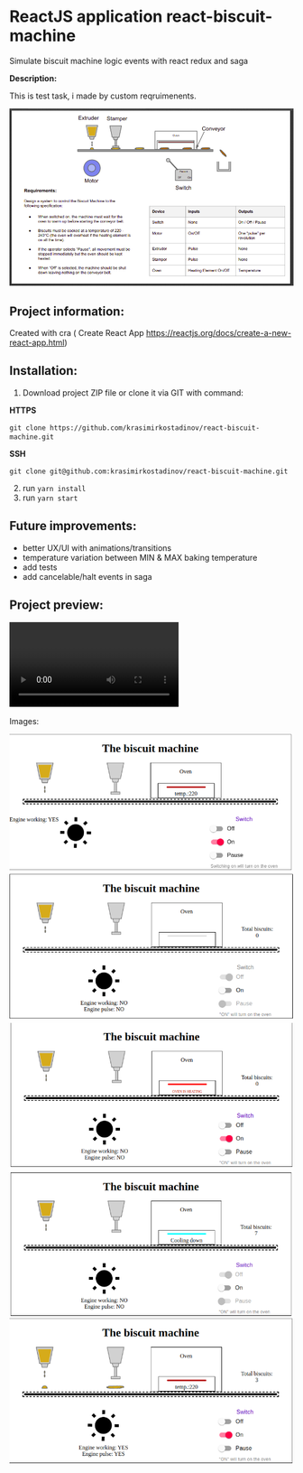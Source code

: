 # ReactJS application react-biscuit-machine
Simulate biscuit machine logic events with react redux and saga

__Description:__

This is test task, i made by custom reqruimenents.

![alt tag](/public/demo/task.png "Task requirements")


Project information:
-------------
  Created with cra ( Create React App https://reactjs.org/docs/create-a-new-react-app.html)
  
  
Installation:
-------------
  1. Download project ZIP file or clone it via GIT with command:
  
  __HTTPS__
  ```
  git clone https://github.com/krasimirkostadinov/react-biscuit-machine.git
  ```
  
  __SSH__
  ```
  git clone git@github.com:krasimirkostadinov/react-biscuit-machine.git
  ```
  2. run ```yarn install```
  3. run ```yarn start```
  
  
 Future improvements:
 -------------------
 - better UX/UI with animations/transitions
 - temperature variation between MIN & MAX baking temperature
 - add tests
 - add cancelable/halt events in saga

Project preview:
----------------
  ![Demo Video](/public/demo/st6-demo.mkv "Demo video")
  
  Images:
  
  ![alt tag](/public/demo/switch-on.png "switch on")
  ![alt tag](/public/demo/switch-off.png "switch off")
  ![alt tag](/public/demo/oven-heating.png "oven-heating")
  ![alt tag](/public/demo/oven-cooling.png "oven-cooling")
  ![alt tag](/public/demo/machine-running.png "machine-running")
